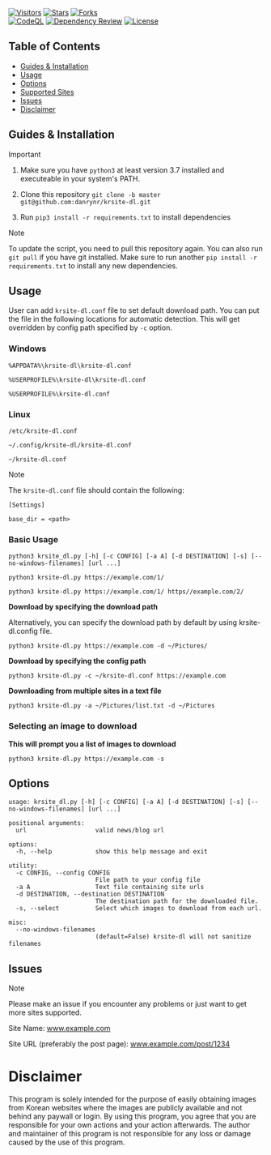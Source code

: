 [![Visitors](https://visitor-badge.laobi.icu/badge?page_id=danrynr.krsite-dl)](https://github.com/danrynr/krsite-dl)
[![Stars](https://img.shields.io/github/stars/danrynr/krsite-dl)]()
[![Forks](https://img.shields.io/github/forks/danrynr/krsite-dl
)]()
<br>
[![CodeQL](https://github.com/zer0kn0wledge/krsite-dl/actions/workflows/github-code-scanning/codeql/badge.svg?branch=master)](https://github.com/danrynr/krsite-dl) [![Dependency Review](https://github.com/zer0kn0wledge/krsite-dl/actions/workflows/dependency-review.yml/badge.svg)](https://github.com/danrynr/krsite-dl)
[![License](https://img.shields.io/github/license/danrynr/krsite-dl
)](https://github.com/danrynr/krsite-dl)

## Table of Contents
* [Guides & Installation](#Guides--Installation)
* [Usage](#usage)
* [Options](#options)
* [Supported Sites](./supported.md)
* [Issues](#issues)
* [Disclaimer](#disclaimer)

## Guides & Installation
> [!IMPORTANT]
> 1. Make sure you have `python3` at least version 3.7 installed and executeable in your system's PATH.
>
> 2. Clone this repository `git clone -b master git@github.com:danrynr/krsite-dl.git`
>
> 3. Run `pip3 install -r requirements.txt` to install dependencies


> [!NOTE]
> To update the script, you need to pull this repository again. You can also run `git pull` if you have git installed.
> Make sure to run another `pip install -r requirements.txt` to install any new dependencies.

## Usage
User can add `krsite-dl.conf` file to set default download path. You can put the file in the following locations for automatic detection. This will get overridden by config path specified by `-c` option.

### Windows

`%APPDATA%\krsite-dl\krsite-dl.conf`

`%USERPROFILE%\krsite-dl\krsite-dl.conf`

`%USERPROFILE%\krsite-dl.conf`

### Linux

`/etc/krsite-dl.conf`

`~/.config/krsite-dl/krsite-dl.conf`

`~/krsite-dl.conf`


> [!NOTE]
>
> The `krsite-dl.conf` file should contain the following:
> ```
> [Settings]
>
> base_dir = <path>
> ```

### Basic Usage
```python3 krsite_dl.py [-h] [-c CONFIG] [-a A] [-d DESTINATION] [-s] [--no-windows-filenames] [url ...]```

`python3 krsite-dl.py https://example.com/1/`

`python3 krsite-dl.py https://example.com/1/ https//example.com/2/`

**Download by specifying the download path**

Alternatively, you can specify the download path by default by using krsite-dl.config file.

```python3 krsite-dl.py https://example.com -d ~/Pictures/```

**Download by specifying the config path**

```python3 krsite-dl.py -c ~/krsite-dl.conf https://example.com```


**Downloading from multiple sites in a text file**

```python3 krsite-dl.py -a ~/Pictures/list.txt -d ~/Pictures```

### Selecting an image to download

**This will prompt you a list of images to download**

```python3 krsite-dl.py https://example.com -s```


## Options
```
usage: krsite_dl.py [-h] [-c CONFIG] [-a A] [-d DESTINATION] [-s] [--no-windows-filenames] [url ...]

positional arguments:
  url                   valid news/blog url

options:
  -h, --help            show this help message and exit

utility:
  -c CONFIG, --config CONFIG
                        File path to your config file
  -a A                  Text file containing site urls
  -d DESTINATION, --destination DESTINATION
                        The destination path for the downloaded file.
  -s, --select          Select which images to download from each url.

misc:
  --no-windows-filenames
                        (default=False) krsite-dl will not sanitize filenames
```

## Issues
> [!NOTE]
> Please make an issue if you encounter any problems or just want to get more sites supported.
>
> Site Name: www.example.com
>
> Site URL (preferably the post page): www.example.com/post/1234


# Disclaimer

This program is solely intended for the purpose of easily obtaining images from Korean websites where the images are publicly available and not behind any paywall or login. By using this program, you agree that you are responsible for your own actions and your action afterwards. The author and maintainer of this program is not responsible for any loss or damage caused by the use of this program.
